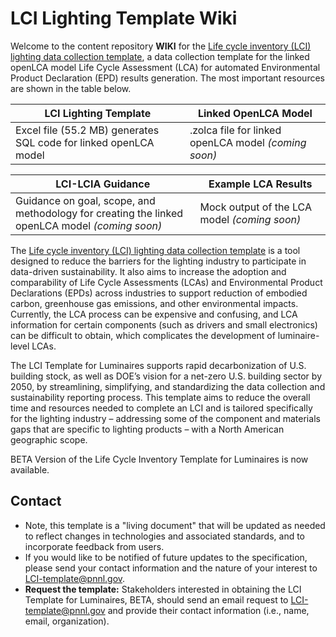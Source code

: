 # LCI Lighting Template Wiki
Welcome to the content repository **WIKI** for the [Life cycle inventory (LCI) lighting data collection template](https://www.energy.gov/eere/ssl/life-cycle-inventory-template-luminaires), a data collection template for the linked openLCA model Life Cycle Assessment (LCA) for automated Environmental Product Declaration (EPD) results generation. The most important resources are shown in the table below.

LCI Lighting Template | Linked OpenLCA Model
--------------------- | -------------------
Excel file (55.2 MB) generates SQL code for linked openLCA model | .zolca file for linked openLCA model _(coming soon)_

LCI-LCIA Guidance | Example LCA Results
----------------- | -----------------------
Guidance on goal, scope, and methodology for creating the linked <br />openLCA model _(coming soon)_ | Mock output of the LCA model _(coming soon)_

The [Life cycle inventory (LCI) lighting data collection template](https://www.energy.gov/eere/ssl/life-cycle-inventory-template-luminaires) is a tool designed to reduce the barriers for the lighting industry to participate in data-driven sustainability. It also aims to increase the adoption and comparability of Life Cycle Assessments (LCAs) and Environmental Product Declarations (EPDs) across industries to support reduction of embodied carbon, greenhouse gas emissions, and other environmental impacts. Currently, the LCA process can be expensive and confusing, and LCA information for certain components (such as drivers and small electronics) can be difficult to obtain, which complicates the development of luminaire-level LCAs.

The LCI Template for Luminaires supports rapid decarbonization of U.S. building stock, as well as DOE’s vision for a net-zero U.S. building sector by 2050, by streamlining, simplifying, and standardizing the data collection and sustainability reporting process. This template aims to reduce the overall time and resources needed to complete an LCI and is tailored specifically for the lighting industry – addressing some of the component and materials gaps that are specific to lighting products – with a North American geographic scope.

BETA Version of the Life Cycle Inventory Template for Luminaires is now available.

## Contact
*  Note, this template is a "living document" that will be updated as needed to reflect changes in technologies and associated standards, and to incorporate feedback from users. 
*  If you would like to be notified of future updates to the specification, please send your contact information and the nature of your interest to [LCI-template@pnnl.gov](mailto:LCI-template@pnnl.gov?subject=[Github]updates%20to%20LCI-template).
*  **Request the template:** Stakeholders interested in obtaining the LCI Template for Luminaires, BETA, should send an email request to [LCI-template@pnnl.gov](mailto:LCI-template@pnnl.gov?subject=[Github]receive%20LCI-template) and provide their contact information (i.e., name, email, organization).
